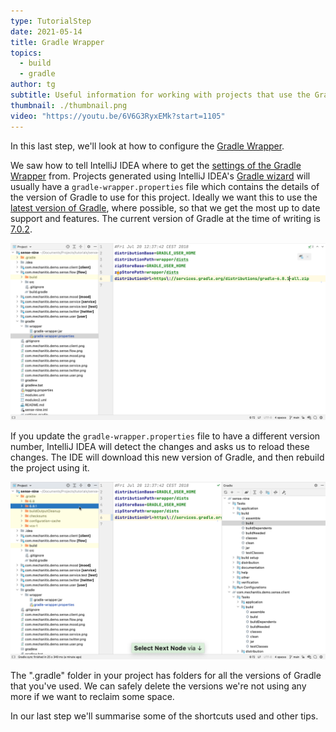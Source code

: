 ```yaml
---
type: TutorialStep
date: 2021-05-14
title: Gradle Wrapper
topics:
  - build
  - gradle
author: tg
subtitle: Useful information for working with projects that use the Gradle Wrapper.
thumbnail: ./thumbnail.png
video: "https://youtu.be/6V6G3RyxEMk?start=1105"
---
```


In this last step, we'll look at how to configure the [Gradle Wrapper](https://docs.gradle.org/current/userguide/gradle_wrapper.html).

We saw how to tell IntelliJ IDEA where to get the [settings of the Gradle Wrapper](https://www.jetbrains.com/help/idea/gradle-settings.html) from. Projects generated using IntelliJ IDEA's [Gradle wizard](https://www.jetbrains.com/help/idea/gradle.html#project_create_gradle) will usually have a `gradle-wrapper.properties` file which contains the details of the version of Gradle to use for this project. Ideally we want this to use the [latest version of Gradle](https://gradle.org/releases/), where possible, so that we get the most up to date support and features. The current version of Gradle at the time of writing is [7.0.2](https://docs.gradle.org/7.0.2/release-notes.html).

![Gradle Wrapper properties file](./gradle-wrapper-file.png)

If you update the `gradle-wrapper.properties` file to have a different version number, IntelliJ IDEA will detect the changes and asks us to reload these changes. The IDE will download this new version of Gradle, and then rebuild the project using it.

![Gradle versions](./gradle-versions.png)

The ".gradle" folder in your project has folders for all the versions of Gradle that you've used. We can safely delete the versions we're not using any more if we want to reclaim some space.

In our last step we'll summarise some of the shortcuts used and other tips.
